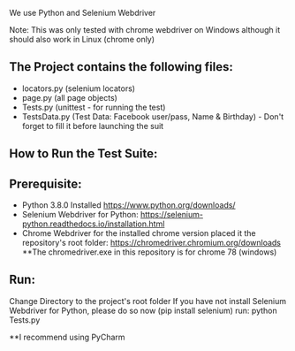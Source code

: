 We use Python and Selenium Webdriver

Note: This was only tested with chrome webdriver on Windows although it should also work in Linux (chrome only)

The Project contains the following files:
----------------------------------------
* locators.py (selenium locators)
* page.py (all page objects)
* Tests.py (unittest - for running the test)
* TestsData.py (Test Data: Facebook user/pass, Name & Birthday) - Don't forget to fill it before launching the suit

How to Run the Test Suite:
--------------------------

Prerequisite:
-------------
* Python 3.8.0 Installed https://www.python.org/downloads/
* Selenium Webdriver for Python: https://selenium-python.readthedocs.io/installation.html
* Chrome Webdriver for the installed chrome version placed it the repository's root folder: https://chromedriver.chromium.org/downloads
  **The chromedriver.exe in this repository is for chrome 78 (windows)


Run:
---
Change Directory to the project's root folder
If you have not install Selenium Webdriver for Python, please do so now (pip install selenium)
run: python Tests.py

**I recommend using PyCharm


